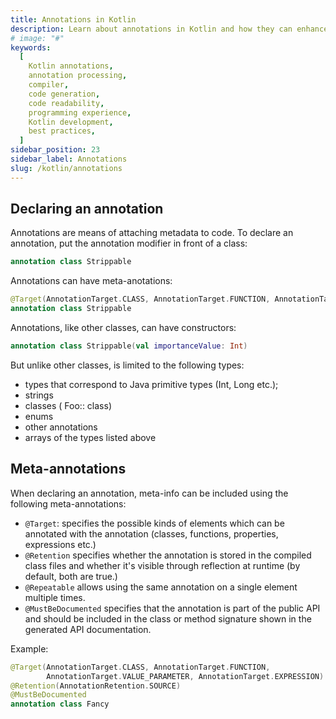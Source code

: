 ```yaml
---
title: Annotations in Kotlin
description: Learn about annotations in Kotlin and how they can enhance your programming experience. Discover how to leverage annotations to provide additional information to the compiler, generate boilerplate code, and improve code readability. Explore the various use cases and best practices for utilizing annotations in Kotlin development
# image: "#"
keywords:
  [
    Kotlin annotations,
    annotation processing,
    compiler,
    code generation,
    code readability,
    programming experience,
    Kotlin development,
    best practices,
  ]
sidebar_position: 23
sidebar_label: Annotations
slug: /kotlin/annotations
---
```


## Declaring an annotation

Annotations are means of attaching metadata to code. To declare an annotation, put the
annotation
modifier in front of a
class:

```kotlin
annotation class Strippable
```

Annotations can have meta-anotations:

```kotlin
@Target(AnnotationTarget.CLASS, AnnotationTarget.FUNCTION, AnnotationTarget.VALUE_PARAMETER, AnnotationTarget.EXPRESSION)
annotation class Strippable

```

Annotations, like other classes, can have constructors:

```kotlin
annotation class Strippable(val importanceValue: Int)
```

But unlike other classes, is limited to the following types:

- types that correspond to Java primitive types (Int, Long etc.);
- strings
- classes ( Foo:: class)
- enums
- other annotations
- arrays of the types listed above

## Meta-annotations

When declaring an annotation, meta-info can be included using the following meta-annotations:

- `@Target`: specifies the possible kinds of elements which can be annotated with the annotation (classes, functions, properties, expressions etc.)
- `@Retention` specifies whether the annotation is stored in the compiled class files and whether it's visible through reflection at runtime (by default, both are true.)
- `@Repeatable` allows using the same annotation on a single element multiple times.
- `@MustBeDocumented` specifies that the annotation is part of the public API and should be included in the class or method signature shown in the generated API documentation.

Example:

```kotlin
@Target(AnnotationTarget.CLASS, AnnotationTarget.FUNCTION,
        AnnotationTarget.VALUE_PARAMETER, AnnotationTarget.EXPRESSION)
@Retention(AnnotationRetention.SOURCE)
@MustBeDocumented
annotation class Fancy
```
